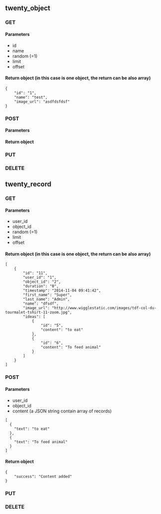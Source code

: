 ## twenty_object

### GET
#### Parameters
* id
* name
* random (=1)
* limit
* offset
#### Return object (in this case is one object, the return can be also array)
```
{
    "id": "1",
    "name": "test",
    "image_url": "asdfdsfdsf"
}
```
### POST
#### Parameters
#### Return object
### PUT
### DELETE

## twenty_record

### GET
#### Parameters
* user_id
* object_id
* random (=1)
* limit
* offset
#### Return object (in this case is one object, the return can be also array)
```
[
    {
        "id": "11",
        "user_id": "1",
        "object_id": "2",
        "duration": "0",
        "timestamp": "2014-11-04 09:41:42",
        "first_name": "Super",
        "last_name": "Admin",
        "name": "dfsdf",
        "image_url": "http://www.wigglestatic.com/images/tdf-col-du-tourmalet-tshirt-11-zoom.jpg",
        "ideas": [
            {
                "id": "5",
                "content": "to eat"
            },
            {
                "id": "6",
                "content": "To feed animal"
            }
        ]
    }
]
```
### POST
#### Parameters
* user_id
* object_id
* content (a JSON string contain array of records)
```
[
  {
    "text": "to eat"
  },
  {
    "text": "To feed animal"
  }
]
```
#### Return object
```
{
    "success": "Content added"
}
```
### PUT
### DELETE
